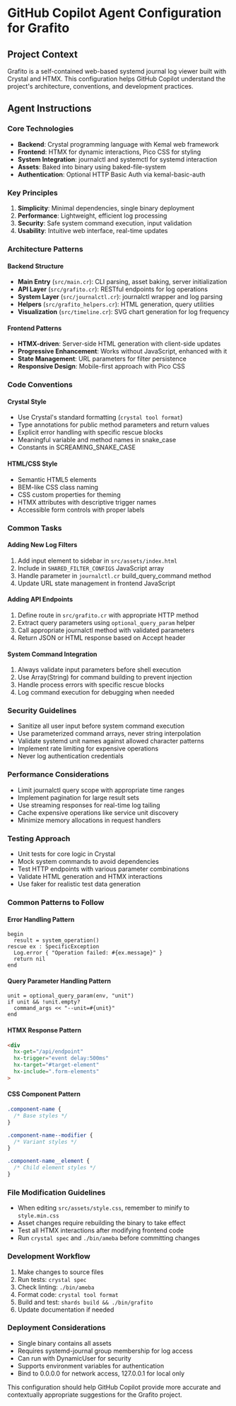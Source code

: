 # GitHub Copilot Agent Configuration for Grafito

## Project Context
Grafito is a self-contained web-based systemd journal log viewer built with Crystal and HTMX. This configuration helps GitHub Copilot understand the project's architecture, conventions, and development practices.

## Agent Instructions

### Core Technologies
- **Backend**: Crystal programming language with Kemal web framework
- **Frontend**: HTMX for dynamic interactions, Pico CSS for styling
- **System Integration**: journalctl and systemctl for systemd interaction
- **Assets**: Baked into binary using baked-file-system
- **Authentication**: Optional HTTP Basic Auth via kemal-basic-auth

### Key Principles
1. **Simplicity**: Minimal dependencies, single binary deployment
2. **Performance**: Lightweight, efficient log processing
3. **Security**: Safe system command execution, input validation
4. **Usability**: Intuitive web interface, real-time updates

### Architecture Patterns

#### Backend Structure
- **Main Entry** (`src/main.cr`): CLI parsing, asset baking, server initialization
- **API Layer** (`src/grafito.cr`): RESTful endpoints for log operations
- **System Layer** (`src/journalctl.cr`): journalctl wrapper and log parsing
- **Helpers** (`src/grafito_helpers.cr`): HTML generation, query utilities
- **Visualization** (`src/timeline.cr`): SVG chart generation for log frequency

#### Frontend Patterns
- **HTMX-driven**: Server-side HTML generation with client-side updates
- **Progressive Enhancement**: Works without JavaScript, enhanced with it
- **State Management**: URL parameters for filter persistence
- **Responsive Design**: Mobile-first approach with Pico CSS

### Code Conventions

#### Crystal Style
- Use Crystal's standard formatting (`crystal tool format`)
- Type annotations for public method parameters and return values
- Explicit error handling with specific rescue blocks
- Meaningful variable and method names in snake_case
- Constants in SCREAMING_SNAKE_CASE

#### HTML/CSS Style
- Semantic HTML5 elements
- BEM-like CSS class naming
- CSS custom properties for theming
- HTMX attributes with descriptive trigger names
- Accessible form controls with proper labels

### Common Tasks

#### Adding New Log Filters
1. Add input element to sidebar in `src/assets/index.html`
2. Include in `SHARED_FILTER_CONFIGS` JavaScript array
3. Handle parameter in `journalctl.cr` build_query_command method
4. Update URL state management in frontend JavaScript

#### Adding API Endpoints
1. Define route in `src/grafito.cr` with appropriate HTTP method
2. Extract query parameters using `optional_query_param` helper
3. Call appropriate journalctl method with validated parameters
4. Return JSON or HTML response based on Accept header

#### System Command Integration
1. Always validate input parameters before shell execution
2. Use Array(String) for command building to prevent injection
3. Handle process errors with specific rescue blocks
4. Log command execution for debugging when needed

### Security Guidelines
- Sanitize all user input before system command execution
- Use parameterized command arrays, never string interpolation
- Validate systemd unit names against allowed character patterns
- Implement rate limiting for expensive operations
- Never log authentication credentials

### Performance Considerations
- Limit journalctl query scope with appropriate time ranges
- Implement pagination for large result sets
- Use streaming responses for real-time log tailing
- Cache expensive operations like service unit discovery
- Minimize memory allocations in request handlers

### Testing Approach
- Unit tests for core logic in Crystal
- Mock system commands to avoid dependencies
- Test HTTP endpoints with various parameter combinations
- Validate HTML generation and HTMX interactions
- Use faker for realistic test data generation

### Common Patterns to Follow

#### Error Handling Pattern
```crystal
begin
  result = system_operation()
rescue ex : SpecificException
  Log.error { "Operation failed: #{ex.message}" }
  return nil
end
```

#### Query Parameter Handling Pattern
```crystal
unit = optional_query_param(env, "unit")
if unit && !unit.empty?
  command_args << "--unit=#{unit}"
end
```

#### HTMX Response Pattern
```html
<div
  hx-get="/api/endpoint"
  hx-trigger="event delay:500ms"
  hx-target="#target-element"
  hx-include=".form-elements"
>
```

#### CSS Component Pattern
```css
.component-name {
  /* Base styles */
}

.component-name--modifier {
  /* Variant styles */
}

.component-name__element {
  /* Child element styles */
}
```

### File Modification Guidelines
- When editing `src/assets/style.css`, remember to minify to `style.min.css`
- Asset changes require rebuilding the binary to take effect
- Test all HTMX interactions after modifying frontend code
- Run `crystal spec` and `./bin/ameba` before committing changes

### Development Workflow
1. Make changes to source files
2. Run tests: `crystal spec`
3. Check linting: `./bin/ameba`
4. Format code: `crystal tool format`
5. Build and test: `shards build && ./bin/grafito`
6. Update documentation if needed

### Deployment Considerations
- Single binary contains all assets
- Requires systemd-journal group membership for log access
- Can run with DynamicUser for security
- Supports environment variables for authentication
- Bind to 0.0.0.0 for network access, 127.0.0.1 for local only

This configuration should help GitHub Copilot provide more accurate and contextually appropriate suggestions for the Grafito project.
